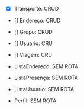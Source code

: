 - [x] Transporte: CRUD
- [] Endereço: CRUD
- [] Grupo: CRUD
- [] Usuario: CRU
- [] Viagem: CRU

- ListaEndereco: SEM ROTA
- ListaPresença: SEM ROTA
- ListaUsuario: SEM ROTA
- Perfil: SEM ROTA